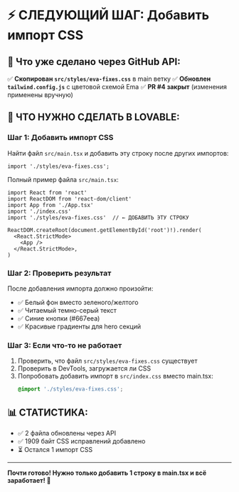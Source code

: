 # ⚡ СЛЕДУЮЩИЙ ШАГ: Добавить импорт CSS

## 🎯 Что уже сделано через GitHub API:

✅ **Скопирован `src/styles/eva-fixes.css`** в main ветку
✅ **Обновлен `tailwind.config.js`** с цветовой схемой Ema
✅ **PR #4 закрыт** (изменения применены вручную)

## 🚀 ЧТО НУЖНО СДЕЛАТЬ В LOVABLE:

### Шаг 1: Добавить импорт CSS
Найти файл `src/main.tsx` и добавить эту строку после других импортов:

```tsx
import './styles/eva-fixes.css';
```

Полный пример файла `src/main.tsx`:
```tsx
import React from 'react'
import ReactDOM from 'react-dom/client'
import App from './App.tsx'
import './index.css'
import './styles/eva-fixes.css'  // ← ДОБАВИТЬ ЭТУ СТРОКУ

ReactDOM.createRoot(document.getElementById('root')!).render(
  <React.StrictMode>
    <App />
  </React.StrictMode>,
)
```

### Шаг 2: Проверить результат
После добавления импорта должно произойти:
- ✅ Белый фон вместо зеленого/желтого
- ✅ Читаемый темно-серый текст
- ✅ Синие кнопки (#667eea)
- ✅ Красивые градиенты для hero секций

### Шаг 3: Если что-то не работает
1. Проверить, что файл `src/styles/eva-fixes.css` существует
2. Проверить в DevTools, загружается ли CSS
3. Попробовать добавить импорт в `src/index.css` вместо main.tsx:
   ```css
   @import './styles/eva-fixes.css';
   ```

## 📊 СТАТИСТИКА:
- ✅ 2 файла обновлены через API
- ✅ 1909 байт CSS исправлений добавлено
- ⏳ Остался 1 импорт CSS

---
**Почти готово! Нужно только добавить 1 строку в main.tsx и всё заработает! 🎉**